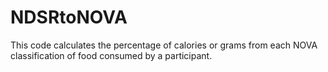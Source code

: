 # NDSRtoNOVA
This code calculates the percentage of calories or grams from each NOVA classification of food consumed by a participant. 
